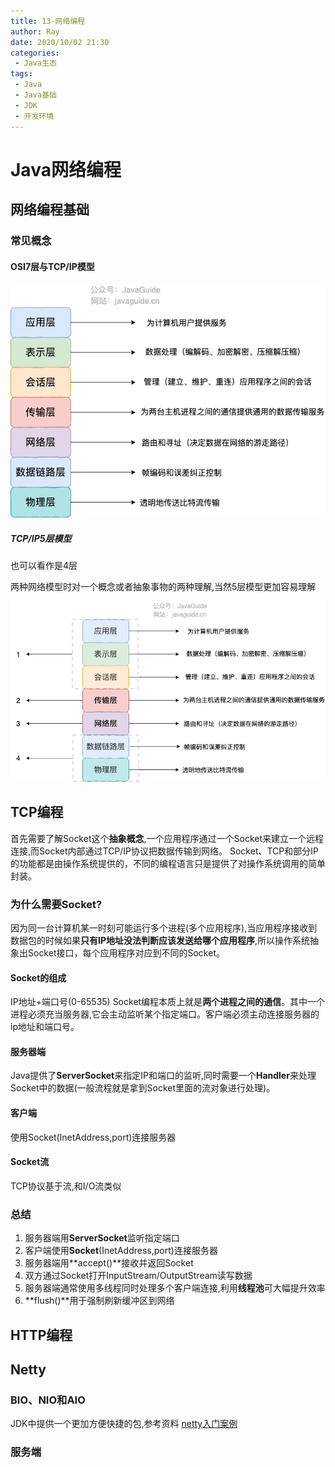```yaml
---
title: 13-网络编程
author: Ray
date: 2020/10/02 21:30
categories:
 - Java生态
tags:
 - Java
 - Java基础
 - JDK
 - 开发环境
---
```

# Java网络编程

## 网络编程基础

### 常见概念

#### OSI7层与TCP/IP模型

![](https://raw.githubusercontent.com/rayliu445/blogImage/master/blogImage/Java%E7%BD%91%E7%BB%9C%E7%BC%96%E7%A8%8BOSI%E4%B8%83%E5%B1%82%E6%A8%A1%E5%9E%8B20250417.png)

##### TCP/IP5层模型

也可以看作是4层

两种网络模型时对一个概念或者抽象事物的两种理解,当然5层模型更加容易理解

![](https://raw.githubusercontent.com/rayliu445/blogImage/master/blogImage/Java%E7%BD%91%E7%BB%9C%E7%BC%96%E7%A8%8Btcp/ip%E4%BA%94%E5%B1%82%E6%A8%A1%E5%9E%8B20250417.png)

## TCP编程

首先需要了解Socket这个**抽象概念**,一个应用程序通过一个Socket来建立一个远程连接,而Socket内部通过TCP/IP协议把数据传输到网络。
Socket、TCP和部分IP的功能都是由操作系统提供的，不同的编程语言只是提供了对操作系统调用的简单封装。

### 为什么需要Socket?

因为同一台计算机某一时刻可能运行多个进程(多个应用程序),当应用程序接收到数据包的时候如果**只有IP地址没法判断应该发送给哪个应用程序**,所以操作系统抽象出Socket接口，每个应用程序对应到不同的Socket。

#### Socket的组成

IP地址+端口号(0-65535)
Socket编程本质上就是**两个进程之间的通信**。其中一个进程必须充当服务器,它会主动监听某个指定端口。客户端必须主动连接服务器的ip地址和端口号。

#### 服务器端

Java提供了**ServerSocket**来指定IP和端口的监听,同时需要一个**Handler**来处理Socket中的数据(一般流程就是拿到Socket里面的流对象进行处理)。

#### 客户端

使用Socket(InetAddress,port)连接服务器

#### Socket流

TCP协议基于流,和I/O流类似

### 总结

1. 服务器端用**ServerSocket**监听指定端口
2. 客户端使用**Socket**(InetAddress,port)连接服务器
3. 服务器端用**accept()**接收并返回Socket
4. 双方通过Socket打开InputStream/OutputStream读写数据
5. 服务器端通常使用多线程同时处理多个客户端连接,利用**线程池**可大幅提升效率
6. **flush()**用于强制刷新缓冲区到网络

## HTTP编程

## Netty

### BIO、NIO和AIO

JDK中提供一个更加方便快捷的包,参考资料
[netty入门案例](https://bugstack.cn/md/netty/base/2019-08-01-netty%E6%A1%88%E4%BE%8B%EF%BC%8Cnetty4.1%E5%9F%BA%E7%A1%80%E5%85%A5%E9%97%A8%E7%AF%87%E4%B8%80%E3%80%8A%E5%97%A8%EF%BC%81NettyServer%E3%80%8B.html)

### 服务端

